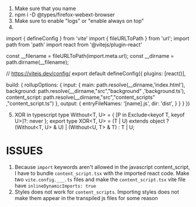 1. Make sure that you name 
2. npm i -D @types/firefox-webext-browser
3. Make sure to enable "logs" or "enable always on top"
4. 

import { defineConfig } from 'vite'
import { fileURLToPath } from 'url';
import path from 'path'
import react from '@vitejs/plugin-react'

const __filename = fileURLToPath(import.meta.url);
const __dirname = path.dirname(__filename);

// https://vitejs.dev/config/
export default defineConfig({
  plugins: [react()],
  
  build: {
    rollupOptions: {
      input: {
        main: path.resolve(__dirname,'index.html'),
        background: path.resolve(__dirname,"src","background" ,'background.ts'),
        content_script: path.resolve(__dirname,"src","content_scripts" ,"content_script.ts")
      },
      output: {
        entryFileNames: '[name].js',
        dir: 'dist',
      }
    }
  }
})

5. XOR in typescript
type Without<T, U> = { [P in Exclude<keyof T, keyof U>]?: never };
export type XOR<T, U> = (T | U) extends object ? (Without<T, U> & U) | (Without<U, T> & T) : T | U;




# ISSUES
1. Because `import` keywords aren't allowed in the javascript content_script, I have to bundle `content_script.tsx` with the imported react code. Make two `vite.config.___.ts` files and make the `content_script.tsx` vite file have `inlineDynamicImports: true`
2. Styles does not work for `content_scripts`. Importing styles does not make them appear in the transpiled js files for some reason